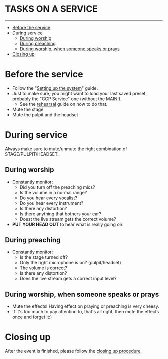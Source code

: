 <h1>TASKS ON A SERVICE</h1>
<hr>

<!-- TOC -->
* [Before the service](#before-the-service)
* [During service](#during-service)
  * [During worship](#during-worship)
  * [During preaching](#during-preaching)
  * [During worship, when someone speaks or prays](#during-worship-when-someone-speaks-or-prays)
* [Closing up](#closing-up)
<!-- TOC -->

# Before the service

* Follow the "[Setting up the system](settingup.md)" guide.
* Just to make sure, you might want to load your last saved preset, probably the "CCP Service" one (without the MAIN!). 
  * See the [rehearsal](rehearsal.md) guide on how to do that.
* Mute the stage
* Mute the pulpit and the headset

# During service

Always make sure to mute/unmute the right combination of STAGE/PULPIT/HEADSET.

## During worship

* Constantly monitor:
    * Did you turn off the preaching mics?
    * Is the volume in a normal range?
    * Do you hear every vocalist?
    * Do you hear every instrument?
    * Is there any distortion?
    * Is there anything that bothers your ear?
    * Doest the live stream gets the correct volume?
* **PUT YOUR HEAD OUT** to hear what is really going on.

## During preaching

* Constantly monitor:
  * Is the stage turned off?
  * Only the right microphone is on? (pulpit/headset)
  * The volume is correct?
  * Is there any distortion?
  * Does the live stream gets a correct input level?

## During worship, when someone speaks or prays
* Mute the effects! Having effect on praying or preaching is very cheesy.
* If it's too much to pay attention to, that's all right, then mute the effects once and forget it:)

# Closing up

After the event is finished, please follow the [closing up procedure](closingup.md).
